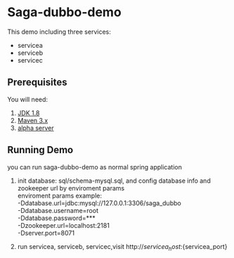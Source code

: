 # Saga-dubbo-demo
This demo including three services:
* servicea
* serviceb
* servicec

## Prerequisites
You will need:
1. [JDK 1.8][jdk]
2. [Maven 3.x][maven]
3. [alpha server][alpha_server]

[jdk]: http://www.oracle.com/technetwork/java/javase/downloads/jdk8-downloads-2133151.html
[maven]: https://maven.apache.org/install.html
[alpha_server]: https://github.com/apache/incubator-servicecomb-saga/tree/master/alpha

## Running Demo
you can run saga-dubbo-demo as normal spring application
1. init database: sql/schema-mysql.sql, and config database info and zookeeper url by enviroment params   
   enviroment params example:  
 -Ddatabase.url=jdbc:mysql://127.0.0.1:3306/saga_dubbo  
 -Ddatabase.username=root  
 -Ddatabase.password=***  
 -Dzookeeper.url=localhost:2181  
 -Dserver.port=8071  

2. run servicea, serviceb, servicec,visit http://${servicea_host}:${servicea_port}
